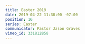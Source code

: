 ```yaml
---
title: Easter 2019
date: 2019-04-22 11:30:00 -07:00
position: 16
series: Easter
communicator: Pastor Jason Graves
vimeo_id: 331812858
---
```


